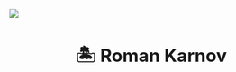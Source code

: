 <p>
  <img src="https://svg-banners.vercel.app/api?type=rainbow&text1=Hi%20,%20I%27m%20RoKa781&height=200&width=1000">
</p>

<h3 align="center" style="font-size: 2.25em">🏝️ Roman Karnov</h3>
